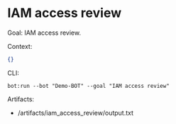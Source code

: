 # IAM access review

Goal: IAM access review.

Context:
```json
{}
```

CLI:
```
bot:run --bot "Demo-BOT" --goal "IAM access review"
```

Artifacts:
- /artifacts/iam_access_review/output.txt
